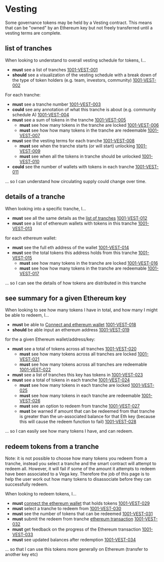 # Vesting

Some governance tokens may be held by a Vesting contract. This means that can be "owned" by an Ethereum key but not freely transferred until a vesting terms are complete.

## list of tranches

When looking to understand to overall vesting schedule for tokens, I...

- **must** see a list of tranches <a name="1001-VEST-001" href="#1001-VEST-001">1001-VEST-001</a>
- **should** see a visualization of the vesting schedule with a break down of the type of token holders (e.g. team, investors, community) <a name="1001-VEST-002" href="#1001-VEST-002">1001-VEST-002</a>

For each tranche:

- **must** see a tranche number <a name="1001-VEST-003" href="#1001-VEST-003">1001-VEST-003</a>
- **could** see any annotation of what this tranche is about (e.g. community schedule A) <a name="1001-VEST-004" href="#1001-VEST-004">1001-VEST-004</a>
- **must** see a sum of tokens in the tranche <a name="1001-VEST-005" href="#1001-VEST-005">1001-VEST-005</a>
  - **must** see how many tokens in the tranche are locked <a name="1001-VEST-006" href="#1001-VEST-006">1001-VEST-006</a>
  - **must** see how how many tokens in the tranche are redeemable <a name="1001-VEST-007" href="#1001-VEST-007">1001-VEST-007</a>
- **must** see the vesting terms for each tranche <a name="1001-VEST-008" href="#1001-VEST-008">1001-VEST-008</a>
  - **must** see when the tranche starts (or will start) unlocking <a name="1001-VEST-009" href="#1001-VEST-009">1001-VEST-009</a>
  - **must** see when all the tokens in tranche should be unlocked <a name="1001-VEST-010" href="#1001-VEST-010">1001-VEST-010</a>
- **could** see the number of wallets with tokens in each tranche <a name="1001-VEST-011" href="#1001-VEST-011">1001-VEST-011</a>

... so I can understand how circulating supply could change over time.

## details of a tranche

When looking into a specific tranche, I...

- **must** see all the same details as the [list of tranches](#details-of-a-tranche) <a name="1001-VEST-012" href="#1001-VEST-012">1001-VEST-012</a>
- **must** see a list of ethereum wallets with tokens in this tranche <a name="1001-VEST-013" href="#1001-VEST-013">1001-VEST-013</a>

for each ethereum wallet:

- **must** see the full eth address of the wallet <a name="1001-VEST-014" href="#1001-VEST-014">1001-VEST-014</a>
- **must** see the total tokens this address holds from this tranche <a name="1001-VEST-015" href="#1001-VEST-015">1001-VEST-015</a>
  - **must** see how many tokens in the tranche are locked <a name="1001-VEST-016" href="#1001-VEST-016">1001-VEST-016</a>
  - **must** see how how many tokens in the tranche are redeemable <a name="1001-VEST-017" href="#1001-VEST-017">1001-VEST-017</a>

... so I can see the details of how tokens are distributed in this tranche

## see summary for a given Ethereum key

When looking to see how many tokens I have in total, and how many I might be able to redeem, I...

- **must** be able to [Connect and ethereum wallet](0004-EWAL-connect_ethereum_wallet.md) <a name="1001-VEST-018" href="#1001-VEST-018">1001-VEST-018</a>
- **should** be able input an ethereum address <a name="1001-VEST-019" href="#1001-VEST-019">1001-VEST-019</a>

for the a given Ethereum wallet/address/key:

- **must** see a total of tokens across all tranches <a name="1001-VEST-020" href="#1001-VEST-020">1001-VEST-020</a>
  - **must** see how many tokens across all tranches are locked <a name="1001-VEST-021" href="#1001-VEST-021">1001-VEST-021</a>
  - **must** see how many tokens across all tranches are redeemable <a name="1001-VEST-022" href="#1001-VEST-022">1001-VEST-022</a>
- **must** see a list of tranches this key has tokens in <a name="1001-VEST-023" href="#1001-VEST-023">1001-VEST-023</a>
- **must** see a total of tokens in each tranche <a name="1001-VEST-024" href="#1001-VEST-024">1001-VEST-024</a>
  - **must** see how many tokens in each tranche are locked <a name="1001-VEST-025" href="#1001-VEST-025">1001-VEST-025</a>
  - **must** see how many tokens in each tranche are redeemable <a name="1001-VEST-026" href="#1001-VEST-026">1001-VEST-026</a>
  - **must** see an option to redeem from tranche <a name="1001-VEST-027" href="#1001-VEST-027">1001-VEST-027</a>
  - **must** be warned if amount that can be redeemed from that tranche is greater than the un-associated balance for that Eth key (because this will cause the redeem function to fail) <a name="1001-VEST-028" href="#1001-VEST-028">1001-VEST-028</a>

... so I can easily see how many tokens I have, and can redeem.

## redeem tokens from a tranche

Note: it is not possible to choose how many tokens you redeem from a tranche, instead you select a tranche and the smart contract will attempt to redeem all. However, it will fail if some of the amount it attempts to redeem have been associated to a Vega key. Therefore the job of this page is to help the user work out how many tokens to disassociate before they can successfully redeem.

When looking to redeem tokens, I...

- **must** [connect the ethereum wallet](0004-EWAL-connect_ethereum_wallet.md) that holds tokens <a name="1001-VEST-029" href="#1001-VEST-029">1001-VEST-029</a>
- **must** select a tranche to redeem from <a name="1001-VEST-030" href="#1001-VEST-030">1001-VEST-030</a>
- **must** see the number of tokens that can be redeemed <a name="1001-VEST-031" href="#1001-VEST-031">1001-VEST-031</a>
- **must** submit the redeem from tranche [ethereum transaction](0005-ETXN-submit_ethereum_transaction.md) <a name="1001-VEST-032" href="#1001-VEST-032">1001-VEST-032</a>
- **must** get feedback on the progress of the Ethereum transaction <a name="1001-VEST-033" href="#1001-VEST-033">1001-VEST-033</a>
- **must** see updated balances after redemption <a name="1001-VEST-034" href="#1001-VEST-034">1001-VEST-034</a>

... so that I can use this tokens more generally on Ethereum (transfer to another key etc)
